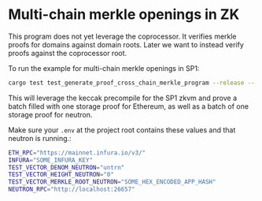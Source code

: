 # Multi-chain merkle openings in ZK

This program does not yet leverage the coprocessor. It verifies merkle proofs for domains against domain roots.
Later we want to instead verify proofs against the coprocessor root.

To run the example for multi-chain merkle openings in SP1:

```bash
cargo test test_generate_proof_cross_chain_merkle_program --release -- --nocapture
```

This will leverage the keccak precompile for the SP1 zkvm and prove a batch filled with one storage proof for Ethereum,
as well as a batch of one storage proof for neutron.

Make sure your `.env` at the project root contains these values and that neutron is running.:

```bash
ETH_RPC="https://mainnet.infura.io/v3/"
INFURA="SOME_INFURA_KEY"
TEST_VECTOR_DENOM_NEUTRON="untrn"
TEST_VECTOR_HEIGHT_NEUTRON="0"
TEST_VECTOR_MERKLE_ROOT_NEUTRON="SOME_HEX_ENCODED_APP_HASH"
NEUTRON_RPC="http://localhost:26657"
```